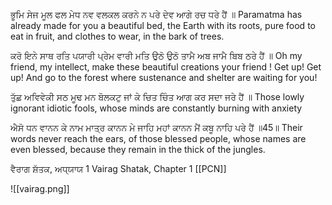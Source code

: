 ਭੂਮਿ ਸੇਜ ਮੂਲ ਫਲ ਮੇਧ ਨਵ ਵਲਕਲ ਕਰਨੇ ਨ ਪਰੇ ਦੇਵ ਆਗੇ ਰਚ ਧਰੇ ਹੈਂ ॥
Paramatma has already made for you a beautiful bed, the Earth with its roots, pure food to eat in fruit, and clothes to wear, in the bark of trees.

ਕਰੋ ਇਨੇ ਸਾਥ ਰਤਿ ਪਯਾਰੀ ਪ੍ਰੇਮ ਵਾਰੀ ਮਤਿ ਉਠੋ ਉਠੋ ਤਾਮੈ ਅਬ ਜਾਮੈ ਬਿਬ ਠਰੇ ਹੈਂ ॥
Oh my friend, my intellect, make these beautiful creations your friend ! Get up! Get up! And go to the forest where sustenance and shelter are waiting for you!

ਤੁੱਛ ਅਵਿਵੇਕੀ ਸਠ ਮੂਢ ਮਨ ਬੋਲਕਟੁ ਜਾਂ ਕੇ ਚਿਤ ਚਿੰਤ ਆਗ ਕਰ ਸਦਾ ਜਰੇ ਹੈਂ ॥
Those lowly ignorant idiotic fools, whose minds are constantly burning with anxiety

ਐਸੋ ਧਨ ਵਾਨਨ ਕੇ ਨਾਮ ਮਾਤ੍ਰ ਕਾਨਨ ਮੇ ਜਾਹਿ ਮਹਾਂ ਕਾਨਨ ਮੈਂ ਕਬੂ ਨਾਹਿ ਪਰੇ ਹੈਂ ॥45॥
Their words never reach the ears, of those blessed people, whose names are even blessed, because they remain in the thick of the jungles.

ਵੈਰਾਗ ਸ਼ੱਤਕ, ਅਧ੍ਯਾਯ 1
Vairag Shatak, Chapter 1
[[PCN]]

![[vairag.png]]

